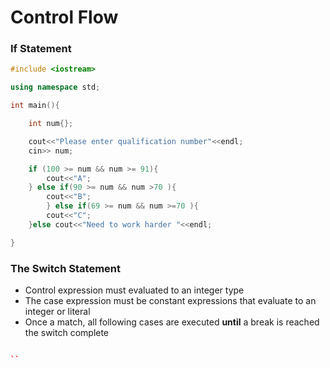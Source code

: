 # Control Flow

### If Statement 

```C++
#include <iostream>

using namespace std;

int main(){

    int num{};

    cout<<"Please enter qualification number"<<endl;
    cin>> num;

    if (100 >= num && num >= 91){
        cout<<"A";
    } else if(90 >= num && num >70 ){
        cout<<"B";
        } else if(69 >= num && num >=70 ){
        cout<<"C";
    }else cout<<"Need to work harder "<<endl;

}
```

### The Switch Statement

- Control expression must evaluated to an integer type
- The case expression must be constant expressions that evaluate to an integer or literal 
- Once a match,  all following cases are executed **until** a break is reached the switch complete  

```C++ 

``